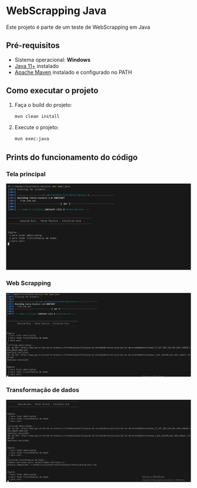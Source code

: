 # WebScrapping Java

Este projeto é parte de um teste de WebScrapping em Java

## Pré-requisitos

- Sistema operacional: **Windows**
- [Java 11+](https://www.oracle.com/java/technologies/javase-jdk11-downloads.html) instalado
- [Apache Maven](https://maven.apache.org/) instalado e configurado no PATH

## Como executar o projeto

1. Faça o build do projeto:
   ```bash
   mvn clean install
   ```

2. Execute o projeto:
   ```bash
   mvn exec:java
   ```

## Prints do funcionamento do código
### Tela principal
![print1](prints/print_1.png)
### Web Scrapping
![print2](prints/print_2.png)
### Transformação de dados
![print3](prints/print_3.png)
